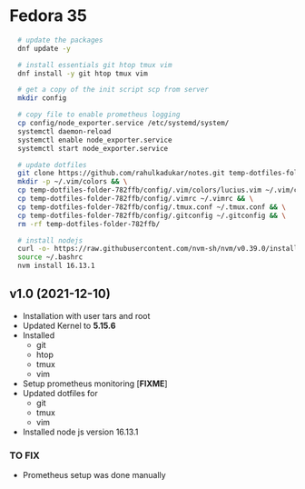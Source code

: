 # Fedora 35

```sh
  # update the packages
  dnf update -y

  # install essentials git htop tmux vim
  dnf install -y git htop tmux vim

  # get a copy of the init script scp from server
  mkdir config

  # copy file to enable prometheus logging
  cp config/node_exporter.service /etc/systemd/system/
  systemctl daemon-reload
  systemctl enable node_exporter.service
  systemctl start node_exporter.service

  # update dotfiles
  git clone https://github.com/rahulkadukar/notes.git temp-dotfiles-folder-782ffb && \
  mkdir -p ~/.vim/colors && \
  cp temp-dotfiles-folder-782ffb/config/.vim/colors/lucius.vim ~/.vim/colors/lucius.vim && \
  cp temp-dotfiles-folder-782ffb/config/.vimrc ~/.vimrc && \
  cp temp-dotfiles-folder-782ffb/config/.tmux.conf ~/.tmux.conf && \
  cp temp-dotfiles-folder-782ffb/config/.gitconfig ~/.gitconfig && \
  rm -rf temp-dotfiles-folder-782ffb/

  # install nodejs
  curl -o- https://raw.githubusercontent.com/nvm-sh/nvm/v0.39.0/install.sh | bash
  source ~/.bashrc
  nvm install 16.13.1
```


## v1.0 (2021-12-10)

* Installation with user tars and root
* Updated Kernel to **5.15.6**
* Installed
  - git
  - htop
  - tmux
  - vim
* Setup prometheus monitoring [**FIXME**]
* Updated dotfiles for
  - git
  - tmux
  - vim
* Installed node js version 16.13.1

### TO FIX
* Prometheus setup was done manually
